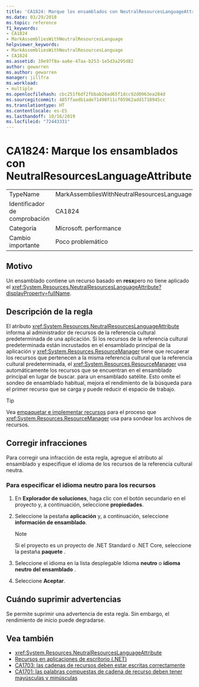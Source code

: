 ```yaml
---
title: 'CA1824: Marque los ensamblados con NeutralResourcesLanguageAttribute'
ms.date: 03/29/2018
ms.topic: reference
f1_keywords:
- CA1824
- MarkAssembliesWithNeutralResourcesLanguage
helpviewer_keywords:
- MarkAssembliesWithNeutralResourcesLanguage
- CA1824
ms.assetid: 10e97f8a-aa6e-47aa-b253-1e5d3a295d82
author: gewarren
ms.author: gewarren
manager: jillfra
ms.workload:
- multiple
ms.openlocfilehash: cbc251f6df2fbbab26ad65f1dcc92d0963ea284d
ms.sourcegitcommit: 485ffaedb1ade71490f11cf05962add1718945cc
ms.translationtype: HT
ms.contentlocale: es-ES
ms.lasthandoff: 10/16/2019
ms.locfileid: "72443331"
---
```

# <a name="ca1824-mark-assemblies-with-neutralresourceslanguageattribute"></a>CA1824: Marque los ensamblados con NeutralResourcesLanguageAttribute

|||
|-|-|
|TypeName|MarkAssembliesWithNeutralResourcesLanguage|
|Identificador de comprobación|CA1824|
|Categoría|Microsoft. performance|
|Cambio importante|Poco problemático|

## <a name="cause"></a>Motivo

Un ensamblado contiene un recurso basado en **resx**pero no tiene aplicado el <xref:System.Resources.NeutralResourcesLanguageAttribute?displayProperty=fullName>.

## <a name="rule-description"></a>Descripción de la regla

El atributo <xref:System.Resources.NeutralResourcesLanguageAttribute> informa al administrador de recursos de la referencia cultural predeterminada de una aplicación. Si los recursos de la referencia cultural predeterminada están incrustados en el ensamblado principal de la aplicación y <xref:System.Resources.ResourceManager> tiene que recuperar los recursos que pertenecen a la misma referencia cultural que la referencia cultural predeterminada, el <xref:System.Resources.ResourceManager> usa automáticamente los recursos que se encuentran en el ensamblado principal en lugar de buscar. para un ensamblado satélite. Esto omite el sondeo de ensamblado habitual, mejora el rendimiento de la búsqueda para el primer recurso que se carga y puede reducir el espacio de trabajo.

> [!TIP]
> Vea [empaquetar e implementar recursos](/dotnet/framework/resources/packaging-and-deploying-resources-in-desktop-apps) para el proceso que <xref:System.Resources.ResourceManager> usa para sondear los archivos de recursos.

## <a name="fix-violations"></a>Corregir infracciones

Para corregir una infracción de esta regla, agregue el atributo al ensamblado y especifique el idioma de los recursos de la referencia cultural neutra.

### <a name="to-specify-the-neutral-language-for-resources"></a>Para especificar el idioma neutro para los recursos

1. En **Explorador de soluciones**, haga clic con el botón secundario en el proyecto y, a continuación, seleccione **propiedades**.

2. Seleccione la pestaña **aplicación** y, a continuación, seleccione **información de ensamblado**.

   > [!NOTE]
   > Si el proyecto es un proyecto de .NET Standard o .NET Core, seleccione la pestaña **paquete** .

3. Seleccione el idioma en la lista desplegable Idioma **neutro** o **idioma neutro del ensamblado** .

4. Seleccione **Aceptar**.

## <a name="when-to-suppress-warnings"></a>Cuándo suprimir advertencias

Se permite suprimir una advertencia de esta regla. Sin embargo, el rendimiento de inicio puede degradarse.

## <a name="see-also"></a>Vea también

- <xref:System.Resources.NeutralResourcesLanguageAttribute>
- [Recursos en aplicaciones de escritorio (.NET)](/dotnet/framework/resources/)
- [CA1703: las cadenas de recursos deben estar escritas correctamente](../code-quality/ca1703-resource-strings-should-be-spelled-correctly.md)
- [CA1701: las palabras compuestas de cadena de recurso deben tener mayúsculas y minúsculas](../code-quality/ca1701-resource-string-compound-words-should-be-cased-correctly.md)
